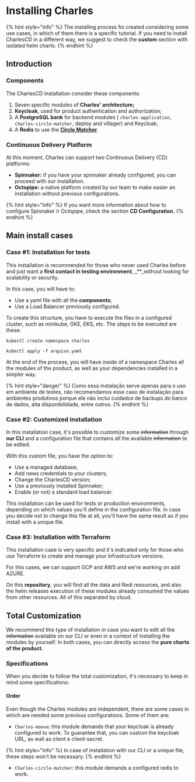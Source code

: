 # Installing Charles

{% hint style="info" %}
The installing process foi created considering some use cases, in which of them there is a specific tutorial. If you need to install CharlesCD in a different way, we suggest to check the **custom** section with isolated helm charts.
{% endhint %}

## Introduction

### Components

The CharlesCD installation consider these components:

1. Seven specific modules of **Charles' architecture;** 
2. **Keycloak**, used for product authentication and authorization;
3. A **PostgreSQL bank** for backend modules \( `charles-application`, `charles-circle-matcher`, deploy and villager\) and Keycloak;
4. A **Redis** to use the [**Circle Matcher**](https://docs.charlescd.io/referencia/circle-matcher). 

### Continuous Delivery Platform

At this moment, Charles can support two Continuous Delivery \(CD\) platforms:

* **Spinnaker:** if you have your spinnaker already configured, you can proceed with our installation.  
* **Octopipe:** a native platform created by our team to make easier an installation without previous configurations. 

{% hint style="info" %}
If you want more information about how to configure Spinnaker ir Octopipe, check the section **CD Configuration.**
{% endhint %}

## Main install cases

### Case \#1: Installation for tests

This installation is recommended for those who never used Charles before and just want a **first contact in testing environment**, _\*\*_without looking for scalability or security.

In this case, you will have to:

* Use a yaml file with all the **components**;
* Use a Load Balancer previously configured.

To create this structure, you have to execute the files in a configured cluster, such as minikube, GKE, EKS, etc. The steps to be executed are these:

```text
kubectl create namespace charles

kubectl apply -f arquivo.yaml
```

At the end of the process, you will have inside of a namespace Charles all the modules of the product, as well as your dependencies installed in a simpler way.

{% hint style="danger" %}
Como essa instalação serve apenas para o uso em ambiente de testes, não recomendamos esse caso de instalação para ambientes produtivos porque ele não inclui cuidados de backups do banco de dados, alta disponibilidade, entre outros.
{% endhint %}

### Case \#2: Customized installation

In this installation case, it's possible to customize some ~~information~~ through **our CLI** and a configuration file that contains all the available ~~information~~ to be edited.

With this custom file, you have the option to:

* Use a managed database; 
* Add news credentials to your clusters;
* Change the CharlesCD version;
* Use a previously installed Spinnaker;
* Enable \(or not\) a standard load balancer.

This installation can be used for tests or production environments, depending on which values you'll define in the configuration file. In case you decide not to change this file at all, you'll have the same result as if you install with a unique file.

### Case \#3: Installation with Terraform

This installation case is very specific and it's indicated only for those who use Terraform to create and manage your infrastructure versions.

For this cases, we can support GCP and AWS and we're working on add AZURE.

On this **repository**, you will find all the data and Redi resources, and also the helm releases execution of these modules already consumed the values from other resources. All of this separated by cloud.

## Total Customization

We recommend this type of installation in case you want to edit all the ~~information~~ available on our CLI or even in a context of installing the modules by yourself. In both cases, you can directly access the **pure charts of the product.**

### Specifications

When you decide to follow the total customization, it's necessary to keep in mind some specifications:

#### **Order**

Even though the Charles modules are independent, there are some cases in which are needed some previous configurations. Some of them are:

* `Charles-moove`: this module demands that your keycloak is already configured to work. To guarantee that, you can custom the keycloak URL, as wall as client e client-secret. 

{% hint style="info" %}
In case of installation with our CLI or a unique file, these steps won't be necessary.
{% endhint %}

* `Charles-circle-matcher`: this module demands a configured redis to work.

